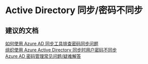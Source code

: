 <properties
    pageTitle="active directory synchronization/password does not synchronize"
    description="Active Directory 同步/密码不同步"
    service="microsoft.activedirectory"
    resource="activedirectory"
    authors="aashu"
    displayOrder=""
    selfHelpType="generic"
    supportTopicIds="32142240"
    resourceTags=""
    productPesIds="14785"
    cloudEnvironments="public"
/>


# Active Directory 同步/密码不同步


## **建议的文档**
[如何使用 Azure AD 同步工具排查密码同步问题](http://support.microsoft.com/kb/2855271)<br>
[组织使用 Azure Active Directory 同步时用户密码不同步](http://support.microsoft.com/kb/2915221)<br>
[Azure AD 密码管理常见问题/疑难解答](https://msdn.microsoft.com/library/azure/dn683878.aspx)



<!--HONumber=Jul16_HO4-->


